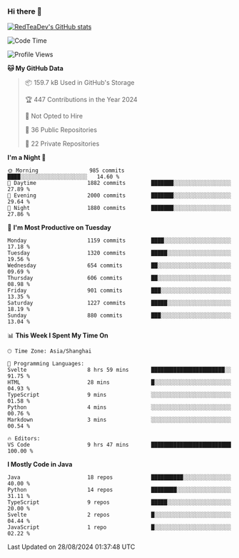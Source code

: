 ### Hi there 👋

<!--
**RedTeaDev/RedTeaDev** is a ✨ _special_ ✨ repository because its `README.md` (this file) appears on your GitHub profile.

Here are some ideas to get you started:

- 🔭 I’m currently working on ...
- 🌱 I’m currently learning ...
- 👯 I’m looking to collaborate on ...
- 🤔 I’m looking for help with ...
- 💬 Ask me about ...
- 📫 How to reach me: ...
- 😄 Pronouns: ...
- ⚡ Fun fact: ...
-->

<!--
[![wakatime](https://wakatime.com/badge/user/6b101ed0-04c0-4490-9283-eb61f2efff96.svg)](https://wakatime.com/@6b101ed0-04c0-4490-9283-eb61f2efff96)
!-->

[![RedTeaDev's GitHub stats](https://github-readme-stats.vercel.app/api?username=RedTeaDev\&include_all_commits=true)](https://github.com/anuraghazra/github-readme-stats)
<!--
[![willianrod's wakatime stats](https://github-readme-stats.vercel.app/api/wakatime?username=RedTeaDev)](https://github.com/anuraghazra/github-readme-stats)
!-->
<!--START_SECTION:waka-->
![Code Time](http://img.shields.io/badge/Code%20Time-2%2C522%20hrs%208%20mins-blue)

![Profile Views](http://img.shields.io/badge/Profile%20Views-0-blue)

**🐱 My GitHub Data** 

> 📦 159.7 kB Used in GitHub's Storage 
 > 
> 🏆 447 Contributions in the Year 2024
 > 
> 🚫 Not Opted to Hire
 > 
> 📜 36 Public Repositories 
 > 
> 🔑 22 Private Repositories 
 > 
**I'm a Night 🦉** 

```text
🌞 Morning                985 commits         ████░░░░░░░░░░░░░░░░░░░░░   14.60 % 
🌆 Daytime                1882 commits        ███████░░░░░░░░░░░░░░░░░░   27.89 % 
🌃 Evening                2000 commits        ███████░░░░░░░░░░░░░░░░░░   29.64 % 
🌙 Night                  1880 commits        ███████░░░░░░░░░░░░░░░░░░   27.86 % 
```
📅 **I'm Most Productive on Tuesday** 

```text
Monday                   1159 commits        ████░░░░░░░░░░░░░░░░░░░░░   17.18 % 
Tuesday                  1320 commits        █████░░░░░░░░░░░░░░░░░░░░   19.56 % 
Wednesday                654 commits         ██░░░░░░░░░░░░░░░░░░░░░░░   09.69 % 
Thursday                 606 commits         ██░░░░░░░░░░░░░░░░░░░░░░░   08.98 % 
Friday                   901 commits         ███░░░░░░░░░░░░░░░░░░░░░░   13.35 % 
Saturday                 1227 commits        █████░░░░░░░░░░░░░░░░░░░░   18.19 % 
Sunday                   880 commits         ███░░░░░░░░░░░░░░░░░░░░░░   13.04 % 
```


📊 **This Week I Spent My Time On** 

```text
🕑︎ Time Zone: Asia/Shanghai

💬 Programming Languages: 
Svelte                   8 hrs 59 mins       ███████████████████████░░   91.75 % 
HTML                     28 mins             █░░░░░░░░░░░░░░░░░░░░░░░░   04.93 % 
TypeScript               9 mins              ░░░░░░░░░░░░░░░░░░░░░░░░░   01.58 % 
Python                   4 mins              ░░░░░░░░░░░░░░░░░░░░░░░░░   00.76 % 
Markdown                 3 mins              ░░░░░░░░░░░░░░░░░░░░░░░░░   00.54 % 

🔥 Editors: 
VS Code                  9 hrs 47 mins       █████████████████████████   100.00 % 
```

**I Mostly Code in Java** 

```text
Java                     18 repos            ██████████░░░░░░░░░░░░░░░   40.00 % 
Python                   14 repos            ████████░░░░░░░░░░░░░░░░░   31.11 % 
TypeScript               9 repos             █████░░░░░░░░░░░░░░░░░░░░   20.00 % 
Svelte                   2 repos             █░░░░░░░░░░░░░░░░░░░░░░░░   04.44 % 
JavaScript               1 repo              █░░░░░░░░░░░░░░░░░░░░░░░░   02.22 % 
```




 Last Updated on 28/08/2024 01:37:48 UTC
<!--END_SECTION:waka-->


